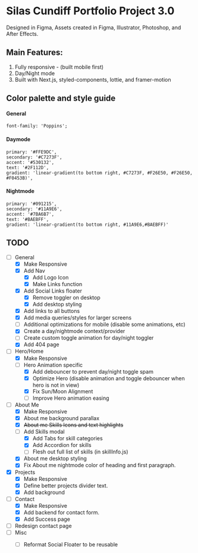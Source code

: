 # Silas Cundiff Portfolio Project 3.0

Designed in Figma, Assets created in Figma, Illustrator, Photoshop, and After Effects.



## Main Features:
  1. Fully responsive - (built mobile first)
  2. Day/Night mode
  3. Built with Next.js, styled-components, lottie, and framer-motion
  

## Color palette and style guide

  #### General
    font-family: 'Poppins';
  
  #### Daymode
    primary: '#FFE9DC',
    secondary: '#C7273F',
    accent: '#530132',
    text: '#2F112D',
    gradient: 'linear-gradient(to bottom right, #C7273F, #F26E50, #F26E50, #F0453B)',


  #### Nightmode
    primary: '#091215',
    secondary: '#11A9E6',
    accent: '#7BA6B7',
    text: '#BAEBFF',
    gradient: 'linear-gradient(to bottom right, #11A9E6,#BAEBFF)'


  ## TODO
  - [ ] General
    - [x] Make Responsive
    - [x] Add Nav
      - [x] Add Logo Icon
      - [x] Make Links function
    - [x] Add Social Links floater
      - [x] Remove toggler on desktop
      - [x] Add desktop styling
    - [x] Add links to all buttons
    - [x] Add media queries/styles for larger screens
    - [ ] Additional optimizations for mobile (disable some animations, etc)
    - [x] Create a day/nightmode context/provider
    - [ ] Create custom toggle animation for day/night toggler
    - [x] Add 404 page
  - [ ] Hero/Home
    - [x] Make Responsive
    - [ ] Hero Animation specific
      - [x] Add debouncer to prevent day/night toggle spam
      - [x] Optimize Hero (disable animation and toggle debouncer when hero is not in view)
      - [x] Fix Sun/Moon Alignment
      - [ ] Improve Hero animation easing
  - [ ] About Me
    - [x] Make Responsive
    - [x] About me background parallax
    - [x] ~~About me Skills Icons and text highlights~~
    - [ ] Add Skills modal
      - [x] Add Tabs for skill categories
      - [x] Add Accordion for skills
      - [ ] Flesh out full list of skills (in skillInfo.js)
    - [x] About me desktop styling
    - [x] Fix About me nightmode color of heading and first paragraph.
  - [x] Projects
    - [x] Make Responsive
    - [x] Define better projects divider text. 
    - [x] Add background
  - [ ] Contact
    - [x] Make Responsive
    - [x] Add backend for contact form.
    - [x] Add Success page
  - [ ] Redesign contact page
  - [ ] Misc
    - [ ] Reformat Social Floater to be reusable


